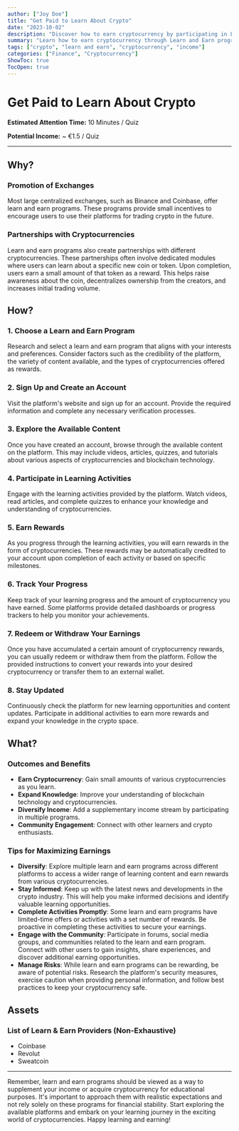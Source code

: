 ```yaml
---
author: ["Joy Doe"]
title: "Get Paid to Learn About Crypto"
date: "2023-10-02"
description: "Discover how to earn cryptocurrency by participating in Learn and Earn programs. This guide explains why these programs exist, how to get started, and tips for maximizing your earnings."
summary: "Learn how to earn cryptocurrency through Learn and Earn programs. This guide covers the reasons behind these programs, steps to get started, and tips for maximizing your earnings."
tags: ["crypto", "learn and earn", "cryptocurrency", "income"]
categories: ["Finance", "Cryptocurrency"]
ShowToc: true
TocOpen: true
---
```


# Get Paid to Learn About Crypto

**Estimated Attention Time:** 10 Minutes / Quiz

**Potential Income:** ~ €1.5 / Quiz

---

## Why?

### Promotion of Exchanges
Most large centralized exchanges, such as Binance and Coinbase, offer learn and earn programs. These programs provide small incentives to encourage users to use their platforms for trading crypto in the future.

### Partnerships with Cryptocurrencies
Learn and earn programs also create partnerships with different cryptocurrencies. These partnerships often involve dedicated modules where users can learn about a specific new coin or token. Upon completion, users earn a small amount of that token as a reward. This helps raise awareness about the coin, decentralizes ownership from the creators, and increases initial trading volume.

## How?

### 1. Choose a Learn and Earn Program
Research and select a learn and earn program that aligns with your interests and preferences. Consider factors such as the credibility of the platform, the variety of content available, and the types of cryptocurrencies offered as rewards.

### 2. Sign Up and Create an Account
Visit the platform's website and sign up for an account. Provide the required information and complete any necessary verification processes.

### 3. Explore the Available Content
Once you have created an account, browse through the available content on the platform. This may include videos, articles, quizzes, and tutorials about various aspects of cryptocurrencies and blockchain technology.

### 4. Participate in Learning Activities
Engage with the learning activities provided by the platform. Watch videos, read articles, and complete quizzes to enhance your knowledge and understanding of cryptocurrencies.

### 5. Earn Rewards
As you progress through the learning activities, you will earn rewards in the form of cryptocurrencies. These rewards may be automatically credited to your account upon completion of each activity or based on specific milestones.

### 6. Track Your Progress
Keep track of your learning progress and the amount of cryptocurrency you have earned. Some platforms provide detailed dashboards or progress trackers to help you monitor your achievements.

### 7. Redeem or Withdraw Your Earnings
Once you have accumulated a certain amount of cryptocurrency rewards, you can usually redeem or withdraw them from the platform. Follow the provided instructions to convert your rewards into your desired cryptocurrency or transfer them to an external wallet.

### 8. Stay Updated
Continuously check the platform for new learning opportunities and content updates. Participate in additional activities to earn more rewards and expand your knowledge in the crypto space.

## What?

### Outcomes and Benefits

- **Earn Cryptocurrency**: Gain small amounts of various cryptocurrencies as you learn.
- **Expand Knowledge**: Improve your understanding of blockchain technology and cryptocurrencies.
- **Diversify Income**: Add a supplementary income stream by participating in multiple programs.
- **Community Engagement**: Connect with other learners and crypto enthusiasts.

### Tips for Maximizing Earnings

- **Diversify**: Explore multiple learn and earn programs across different platforms to access a wider range of learning content and earn rewards from various cryptocurrencies.
- **Stay Informed**: Keep up with the latest news and developments in the crypto industry. This will help you make informed decisions and identify valuable learning opportunities.
- **Complete Activities Promptly**: Some learn and earn programs have limited-time offers or activities with a set number of rewards. Be proactive in completing these activities to secure your earnings.
- **Engage with the Community**: Participate in forums, social media groups, and communities related to the learn and earn program. Connect with other users to gain insights, share experiences, and discover additional earning opportunities.
- **Manage Risks**: While learn and earn programs can be rewarding, be aware of potential risks. Research the platform's security measures, exercise caution when providing personal information, and follow best practices to keep your cryptocurrency safe.

## Assets

### List of Learn & Earn Providers (Non-Exhaustive)

- Coinbase
- Revolut
- Sweatcoin

---

Remember, learn and earn programs should be viewed as a way to supplement your income or acquire cryptocurrency for educational purposes. It's important to approach them with realistic expectations and not rely solely on these programs for financial stability. Start exploring the available platforms and embark on your learning journey in the exciting world of cryptocurrencies. Happy learning and earning!